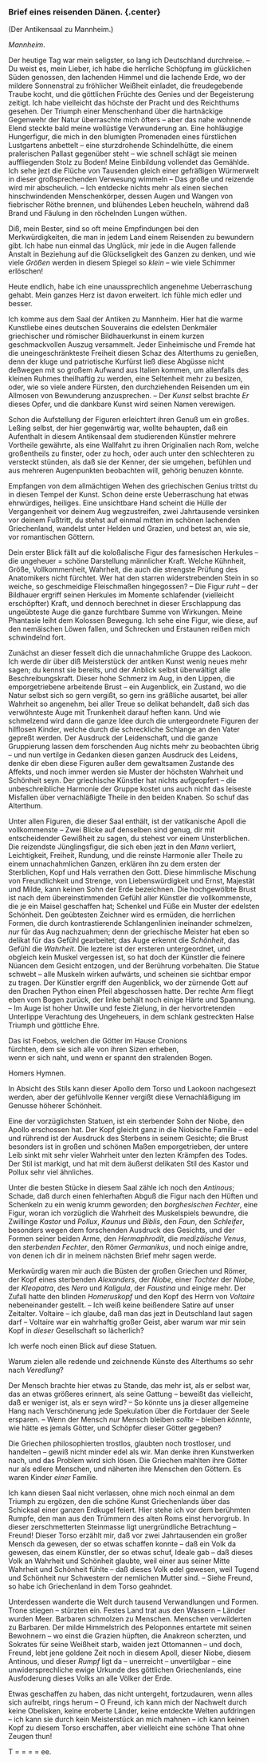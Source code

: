 ### Brief eines reisenden Dänen. {.center}

<p class="center">(Der Antikensaal zu Mannheim.)</p>

<p class="right"><em>Mannheim</em>.</p>

Der heutige Tag war mein seligster, so lang ich Deutschland durchreise. – Du weist es, mein Lieber, ich habe die herrliche Schöpfung im glücklichen Süden genossen, den lachenden Himmel und die lachende Erde, wo der mildere Sonnenstral zu fröhlicher Weißheit einladet, die freudegebende Traube kocht, und die göttlichen Früchte des Genies und der Begeisterung zeitigt. Ich habe vielleicht das höchste der Pracht und des Reichthums gesehen. Der Triumph einer Menschenhand über die hartnäckige Gegenwehr der Natur überraschte mich öfters – aber das nahe wohnende Elend steckte bald meine wollüstige Verwunderung an. Eine hohläugige Hungerfigur, die mich in den blumigten Promenaden eines fürstlichen Lustgartens anbettelt – eine sturzdrohende Schindelhütte, die einem pralerischen Pallast gegenüber steht – wie schnell schlägt sie meinen auffliegenden Stolz zu Boden! Meine Einbildung vollendet das Gemählde. Ich sehe jezt die Flüche von Tausenden gleich einer gefräßigen Würmerwelt in dieser großsprechenden Verwesung wimmeln – Das große und reizende wird mir abscheulich. – Ich entdecke nichts mehr als einen siechen hinschwindenden Menschenkörper, dessen Augen und Wangen von fiebrischer Röthe brennen, und blühendes Leben heucheln, während daß Brand und Fäulung in den röchelnden Lungen wüthen. 

Diß, mein Bester, sind so oft meine Empfindungen bei den Merkwürdigkeiten, die man in jedem Land einem Reisenden zu bewundern gibt. Ich habe nun einmal das Unglück, mir jede in die Augen fallende Anstalt in Beziehung auf die Glückseligkeit des Ganzen zu denken, und wie viele _Größen_ werden in diesem Spiegel so _klein_ – wie viele Schimmer erlöschen! 

Heute endlich, habe ich eine unaussprechlich angenehme Ueberraschung gehabt. Mein ganzes Herz ist davon erweitert. Ich fühle mich edler und besser. 

Ich komme aus dem Saal der Antiken zu Mannheim. Hier hat die warme Kunstliebe eines deutschen Souverains die edelsten Denkmäler griechischer und römischer Bildhauerkunst in einem kurzen geschmackvollen Auszug versammelt. Jeder Einheimische und Fremde hat die uneingeschränkteste Freiheit diesen Schaz des Alterthums zu genießen, denn der kluge und patriotische Kurfürst ließ diese Abgüsse nicht deßwegen mit so großem Aufwand aus Italien kommen, um allenfalls des kleinen Ruhmes theilhaftig zu werden, eine Seltenheit mehr zu besizen, oder, wie so viele andere Fürsten, den durchziehenden Reisenden um ein Allmosen von Bewunderung anzusprechen. – Der _Kunst_ selbst brachte _Er_ dieses Opfer, und die dankbare Kunst wird seinen Namen verewigen. 

Schon die Aufstellung der Figuren erleichtert ihren Genuß um ein großes. Leßing selbst, der hier gegenwärtig war, wollte behaupten, daß ein Aufenthalt in diesem Antikensaal dem studierenden Künstler mehrere Vortheile gewährte, als eine Wallfahrt zu ihren Originalien nach Rom, welche großentheils zu finster, oder zu hoch, oder auch unter den schlechteren zu versteckt stünden, als daß sie der Kenner, der sie umgehen, befühlen und aus mehreren Augenpunkten beobachten will, gehörig benuzen könnte. 

Empfangen von dem allmächtigen Wehen des griechischen Genius trittst du in diesen Tempel der Kunst. Schon deine erste Ueberraschung hat etwas ehrwürdiges, heiliges. Eine unsichtbare Hand scheint die Hülle der Vergangenheit vor deinem Aug wegzustreifen, zwei Jahrtausende versinken vor deinem Fußtritt, du stehst auf einmal mitten im schönen lachenden Griechenland, wandelst unter Helden und Grazien, und betest an, wie sie, vor romantischen Göttern. 

Dein erster Blick fällt auf die koloßalische Figur des farnesischen Herkules – die ungeheuer = schöne Darstellung männlicher Kraft. Welche Kühnheit, Größe, Vollkommenheit, Wahrheit, die auch die strengste Prüfung des Anatomikers nicht fürchtet. Wer hat den starren widerstrebenden Stein in so weiche, so geschmeidige Fleischmaßen hingegossen? – Die Figur _ruht_ – der Bildhauer ergriff seinen Herkules im Momente schlafender (vielleicht erschöpfter) Kraft, und dennoch berechnet in dieser Erschlappung das ungeübteste Auge die ganze furchtbare Summe von Wirkungen. Meine Phantasie leiht dem Kolossen Bewegung. Ich sehe eine Figur, wie diese, auf den nemäischen Löwen fallen, und Schrecken und Erstaunen reißen mich schwindelnd fort. 

Zunächst an dieser fesselt dich die unnachahmliche Gruppe des Laokoon. Ich werde dir über diß Meisterstück der antiken Kunst wenig neues mehr sagen; du kennst sie bereits, und der Anblick selbst überwältigt alle Beschreibungskraft. Dieser hohe Schmerz im Aug, in den Lippen, die emporgetriebene arbeitende Brust – ein Augenblick, ein Zustand, wo die Natur selbst sich so gern vergißt, so gern ins gräßliche ausartet, bei aller Wahrheit so angenehm, bei aller Treue so delikat behandelt, daß sich das verwöhnteste Auge mit Trunkenheit darauf heften kann. Und wie schmelzend wird dann die ganze Idee durch die untergeordnete Figuren der hilflosen Kinder, welche durch die schreckliche Schlange an den Vater gepreßt werden. Der Ausdruck der Leidenschaft, und die ganze Gruppierung lassen dem forschenden Aug nichts mehr zu beobachten übrig – und nun vertilge in Gedanken diesen ganzen Ausdruck des Leidens, denke dir eben diese Figuren außer dem gewaltsamen Zustande des Affekts, und noch immer werden sie Muster der höchsten Wahrheit und Schönheit seyn. Der griechische Künstler hat nichts aufgeopfert – die unbeschreibliche Harmonie der Gruppe kostet uns auch nicht das leiseste Misfallen über vernachläßigte Theile in den beiden Knaben. So schuf das Alterthum. 

Unter allen Figuren, die dieser Saal enthält, ist der vatikanische Apoll die vollkommenste – Zwei Blicke auf denselben sind genug, dir mit entscheidender Gewißheit zu sagen, du stehest vor einem Unsterblichen. Die reizendste Jünglingsfigur, die sich eben jezt in den _Mann_ verliert, Leichtigkeit, Freiheit, Rundung, und die reinste Harmonie aller Theile zu einem unnachahmlichen Ganzen, erklären ihn zu dem ersten der Sterblichen, Kopf und Hals verrathen den Gott. Diese himmlische Mischung von Freundlichkeit und Strenge, von Liebenswürdigkeit und Ernst, Majestät und Milde, kann keinen Sohn der Erde bezeichnen. Die hochgewölbte Brust ist nach dem übereinstimmenden Gefühl aller Künstler die vollkommenste, die je ein Maisel geschaffen hat; Schenkel und Füße ein Muster der edelsten Schönheit. Den geübtesten Zeichner wird es ermüden, die herrlichen Formen, die durch kontrastierende Schlangenlinien ineinander schmelzen, _nur_ für das Aug nachzuahmen; denn der griechische Meister hat eben so delikat für das Gefühl gearbeitet; das Auge erkennt die _Schönheit_, das Gefühl die _Wahrheit_. Die leztere ist der ersteren untergeordnet, und obgleich kein Muskel vergessen ist, so hat doch der Künstler die feinere Nüancen dem Gesicht entzogen, und der Berührung vorbehalten. Die Statue schwebt – alle Muskeln wirken aufwärts, und scheinen sie sichtbar empor zu tragen. Der Künstler ergriff den Augenblick, wo der zürnende Gott auf den Drachen Python einen Pfeil abgeschossen hatte. Der rechte Arm fliegt eben vom Bogen zurück, der linke behält noch einige Härte und Spannung. – Im Auge ist hoher Unwille und feste Zielung, in der hervortretenden Unterlippe Verachtung des Ungeheuers, in dem schlank gestreckten Halse Triumph und göttliche Ehre. 

Das ist Foebos, welchen die Götter im Hause Cronions  
fürchten, dem sie sich alle von ihren Sizen erheben,  
wenn er sich naht, und wenn er spannt den stralenden Bogen. 
<p class="right">Homers Hymnen.</p>

In Absicht des Stils kann dieser Apollo dem Torso und Laokoon nachgesezt werden, aber der gefühlvolle Kenner vergißt diese Vernachläßigung im Genusse höherer Schönheit. 

Eine der vorzüglichsten Statuen, ist ein sterbender Sohn der Niobe, den Apollo erschossen hat. Der Kopf gleicht ganz in die Niobische Familie – edel und rührend ist der Ausdruck des Sterbens in seinem Gesichte; die Brust besonders ist in großen und schönen Maßen emporgetrieben, der untere Leib sinkt mit sehr vieler Wahrheit unter den lezten Krämpfen des Todes. Der Stil ist markigt, und hat mit dem äußerst delikaten Stil des Kastor und Pollux sehr viel ähnliches. 

Unter die besten Stücke in diesem Saal zähle ich noch den _Antinous_; Schade, daß durch einen fehlerhaften Abguß die Figur nach den Hüften und Schenkeln zu ein wenig krumm geworden; den _borghesischen Fechter_, eine Figur, woran ich vorzüglich die Wahrheit des Muskelspiels bewundre, die Zwillinge _Kastor_ und _Pollux_, _Kaunus_ und _Biblis_, den _Faun_, den _Schleifer_, besonders wegen dem forschenden Ausdruck des Gesichts, und der Formen seiner beiden Arme, den _Hermaphrodit_, die _medizäische Venus_, den _sterbenden Fechter_, den Römer _Germanikus_, und noch einige andre, von denen ich dir in meinem nächsten Brief mehr sagen werde. 

Merkwürdig waren mir auch die Büsten der großen Griechen und Römer, der Kopf eines sterbenden _Alexanders_, der _Niobe_, einer _Tochter_ der _Niobe_, der _Kleopatra_, des _Nero_ und _Kaligula_, der _Faustina_ und einige mehr. Der Zufall hatte den blinden _Homeruskopf_ und den Kopf des Herrn von _Voltaire_ nebeneinander gestellt. – Ich weiß keine beißendere Satire auf unser Zeitalter. Voltaire – ich glaube, daß man das jezt in Deutschland laut sagen darf – Voltaire war ein wahrhaftig großer Geist, aber warum war mir sein Kopf in _dieser_ Gesellschaft so lächerlich? 

Ich werfe noch einen Blick auf diese Statuen. 

Warum zielen alle redende und zeichnende Künste des Alterthums so sehr nach _Veredlung_? 

Der Mensch brachte hier etwas zu Stande, das mehr ist, als er selbst war, das an etwas größeres erinnert, als seine Gattung – beweißt das vielleicht, daß er weniger ist, als er seyn wird? – So könnte uns ja dieser allgemeine Hang nach Verschönerung jede Spekulation über die Fortdauer der Seele ersparen. – Wenn der Mensch _nur_ Mensch bleiben _sollte_ – bleiben _könnte_, wie hätte es jemals Götter, und Schöpfer dieser Götter gegeben? 

Die Griechen philosophierten trostlos, glaubten noch trostloser, und handelten – gewiß nicht minder edel als wir. Man denke ihren Kunstwerken nach, und das Problem wird sich lösen. Die Griechen mahlten ihre Götter nur als edlere Menschen, und näherten ihre Menschen den Göttern. Es waren Kinder _einer_ Familie. 

Ich kann diesen Saal nicht verlassen, ohne mich noch einmal an dem Triumph zu ergözen, den die schöne Kunst Griechenlands über das Schicksal einer ganzen Erdkugel feiert. Hier stehe ich vor dem berühmten Rumpfe, den man aus den Trümmern des alten Roms einst hervorgrub. In dieser zerschmetterten Steinmasse ligt unergründliche Betrachtung – Freund! Dieser Torso erzählt mir, daß vor zwei Jahrtausenden ein großer Mensch da gewesen, der so etwas schaffen konnte – daß ein Volk da gewesen, das einem Künstler, der so etwas schuf, Ideale gab – daß dieses Volk an Wahrheit und Schönheit glaubte, weil einer aus seiner Mitte Wahrheit und Schönheit fühlte – daß dieses Volk edel gewesen, weil Tugend und Schönheit nur Schwestern der nemlichen Mutter sind. – Siehe Freund, so habe ich Griechenland in dem Torso geahndet. 

Unterdessen wanderte die Welt durch tausend Verwandlungen und Formen. Trone stiegen – stürzten ein. Festes Land trat aus den Wassern – Länder wurden Meer. Barbaren schmolzen zu Menschen. Menschen verwilderten zu Barbaren. Der milde Himmelstrich des Peloponnes entartete mit seinen Bewohnern – wo einst die Grazien hüpften, die Anakreon scherzten, und Sokrates für seine Weißheit starb, waiden jezt Ottomannen – und doch, Freund, lebt jene goldene Zeit noch in diesem Apoll, dieser Niobe, diesem Antinous, und dieser _Rumpf_ ligt da – unerreicht – unvertilgbar – eine unwidersprechliche ewige Urkunde des göttlichen Griechenlands, eine Ausfoderung dieses Volks an alle Völker der Erde. 

Etwas geschaffen zu haben, das nicht untergeht, fortzudauren, wenn alles sich aufreibt, rings herum – O Freund, ich kann mich der Nachwelt durch keine Obelisken, keine eroberte Länder, keine entdeckte Welten aufdringen – ich kann sie durch kein Meisterstück an mich mahnen – ich kann keinen Kopf zu diesem Torso erschaffen, aber vielleicht eine schöne That ohne Zeugen thun! 

T = = = = ee.